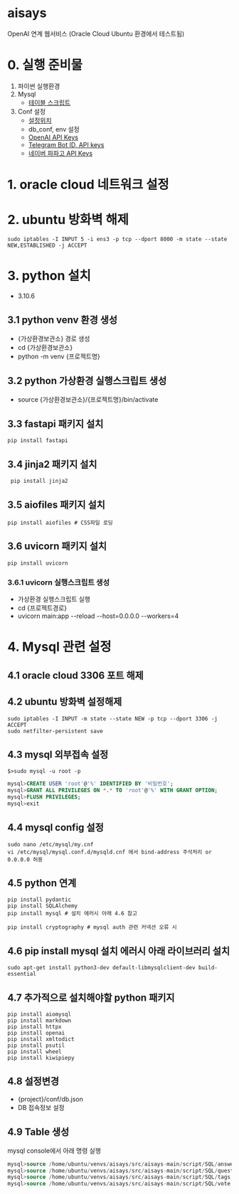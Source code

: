 # aisays
OpenAI 연계 웹서비스 (Oracle Cloud Ubuntu 환경에서 테스트됨)

# 0. 실행 준비물
1. 파이썬 실행환경
2. Mysql
   - [테이블 스크립트](https://github.com/syschat0/aisays/tree/main/script/SQL)
3. Conf 설정
   - [설정위치](https://github.com/syschat0/aisays/tree/main/conf)
   - db_conf, env 설정
   - [OpenAI API Keys](https://platform.openai.com/account/api-keys)
   - [Telegram Bot ID, API keys](https://hzoo.tistory.com/87)
   - [네이버 파파고 API Keys](https://developers.naver.com/docs/papago/papago-nmt-overview.md#사전-준비-사항)

# 1. oracle cloud 네트워크 설정

# 2. ubuntu 방화벽 해제
```Shell
sudo iptables -I INPUT 5 -i ens3 -p tcp --dport 8000 -m state --state NEW,ESTABLISHED -j ACCEPT
```
# 3. python 설치
- 3.10.6
## 3.1 python venv 환경 생성
- {가상환경보관소} 경로 생성
- cd {가상환경보관소}
- python -m venv {프로젝트명}

## 3.2 python 가상환경 실행스크립트 생성
- source {가상환경보관소}/{프로젝트명}/bin/activate


## 3.3 fastapi 패키지 설치
```Shell
pip install fastapi
```
## 3.4 jinja2 패키지 설치
```Shell
 pip install jinja2
```  
## 3.5 aiofiles 패키지 설치
```Shell
pip install aiofiles # CSS파일 로딩
```

## 3.6 uvicorn 패키지 설치
```Shell
pip install uvicorn
```

### 3.6.1 uvicorn 실행스크립트 생성
- 가상환경 실행스크립트 실행
- cd {프로젝트경로}
- uvicorn main:app --reload --host=0.0.0.0 --workers=4


# 4. Mysql 관련 설정
## 4.1 oracle cloud 3306 포트 해제
## 4.2 ubuntu 방화벽 설정해제
```Shell
sudo iptables -I INPUT -m state --state NEW -p tcp --dport 3306 -j ACCEPT
sudo netfilter-persistent save
```

## 4.3 mysql 외부접속 설정
```Shell
$>sudo mysql -u root -p
```
```SQL
mysql>CREATE USER 'root'@'%' IDENTIFIED BY '비밀번호';
mysql>GRANT ALL PRIVILEGES ON *.* TO 'root'@'%' WITH GRANT OPTION;
mysql>FLUSH PRIVILEGES;
mysql>exit
```

## 4.4 mysql config 설정
```Shell
sudo nano /etc/mysql/my.cnf
vi /etc/mysql/mysql.conf.d/mysqld.cnf 에서 bind-address 주석처리 or 0.0.0.0 허용
```

## 4.5 python 연계
```Shell
pip install pydantic
pip install SQLAlchemy
pip install mysql # 설치 에러시 아래 4.6 참고

pip install cryptography # mysql auth 관련 커넥션 오류 시
```

## 4.6 pip install mysql 설치 에러시 아래 라이브러리 설치
```Shell
sudo apt-get install python3-dev default-libmysqlclient-dev build-essential
```

## 4.7 추가적으로 설치해야할 python 패키지
```Shell
pip install aiomysql
pip install markdown
pip install httpx
pip install openai
pip install xmltodict
pip install psutil
pip install wheel
pip install kiwipiepy
```

## 4.8 설정변경
- {project}/conf/db.json
- DB 접속정보 설정

## 4.9 Table 생성
mysql console에서 아래 명령 실행
```SQL
mysql>source /home/ubuntu/venvs/aisays/src/aisays-main/script/SQL/answer.sql
mysql>source /home/ubuntu/venvs/aisays/src/aisays-main/script/SQL/question.sql
mysql>source /home/ubuntu/venvs/aisays/src/aisays-main/script/SQL/tags.sql
mysql>source /home/ubuntu/venvs/aisays/src/aisays-main/script/SQL/vote.sql
```

